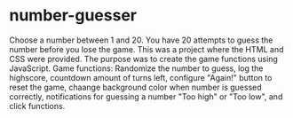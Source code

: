 # number-guesser
Choose a number between 1 and 20. You have 20 attempts to guess the number before you lose the game.
This was a project where the HTML and CSS were provided. The purpose was to create the game functions using JavaScript.
Game functions: Randomize the number to guess, log the highscore, countdown amount of turns left, configure "Again!" button to reset the game, chaange background color when number is guessed correctly, notifications for guessing a number "Too high" or "Too low", and click functions.
